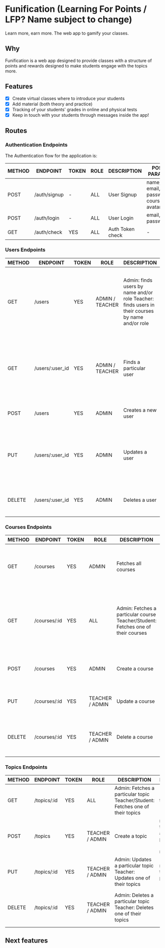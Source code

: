 # Funification (Learning For Points / LFP? Name subject to change)
Learn more, earn more. The web app to gamify your classes.

## Why
Funification is a web app designed to provide classes with a structure of points and rewards designed to make students engage with the topics more.

## Features
- [x] Create virtual classes where to introduce your students
- [x] Add material (both theory and practice)
- [x] Tracking of your students' grades in online and physical tests
- [x] Keep in touch with your students through messages inside the app!

## Routes


### Authentication Endpoints

The Authentication flow for the application is:


METHOD | ENDPOINT         | TOKEN |   ROLE  |       DESCRIPTION       | POST PARAMS                                    | RETURNS
-------|------------------|-------|---------|-------------------------|------------------------------------------------|-----------------------------
POST   | /auth/signup     | -     |    ALL  | User Signup             | name, email, password, courses, avatar         | token
POST   | /auth/login      | -     |    ALL  | User Login              | email, password                                | token
GET    | /auth/check      | YES   |    ALL  | Auth Token check        | -                                              |

### Users Endpoints
METHOD | ENDPOINT         | TOKEN |   ROLE  | DESCRIPTION                      | PARAMS                         | RETURNS
-------|------------------|-------|---------|----------------------------------|--------------------------------|----------------------------
GET    | /users           | YES   | ADMIN / TEACHER | Admin: finds users by name and/or role            Teacher: finds users in their courses by name and/or role| query: search string; role; group             | array of objects with user name, messages, tests, points, reward log, courses and avatar
GET    | /users/:user_id  | YES   | ADMIN / TEACHER | Finds a particular user  | user_id                  | object with user name, messages, tests, points, reward log, courses and avatar
POST   | /users           | YES   | ADMIN   | Creates a new user               | name, email, password, role    | object with name and email
PUT    | /users/:user_id  | YES   | ADMIN   | Updates a user                   | name, email, password, role, courses, avatar, group, tests, points | object with updated user
DELETE | /users/:user_id  | YES   | ADMIN   | Deletes a user                   | user_id                        | object with deleted user name and email
 

### Courses Endpoints
METHOD | ENDPOINT         | TOKEN | ROLE  |DESCRIPTION  | PARAMS                          | RETURNS
-------|------------------|-------|-------|------------------------------|---------------------------------|----------------------------
GET    | /courses         | YES      | ADMIN | Fetches all courses       | query: search string            | list of matching objects with courses name and id
GET    | /courses/:id     | YES      | ALL | Admin: Fetches a particular course      Teacher/Student: Fetches one of their courses  | course id           | object with course's name, id, array of students, array of topics, and teachers
POST   | /courses        | YES      | ADMIN | Create a course            | name, students, and teachers      | object with course's name and id
PUT    | /courses/:id    | YES      | TEACHER / ADMIN | Update a course         | name, students, topics, teachers | object with course's name and id
DELETE | /courses/:id    | YES      | TEACHER / ADMIN | Delete a course         | -                                 | object with deleted course's name and id


### Topics Endpoints
METHOD | ENDPOINT         | TOKEN | ROLE  |DESCRIPTION                   | PARAMS            | RETURNS
-------|------------------|-------|-------|------------------------------|---------------------------------|----------------------------
GET    | /topics/:id      | YES   | ALL |  Admin: Fetches a particular topic      Teacher/Student: Fetches one of their topics   | topic id     | topic
POST   | /topics          | YES      | TEACHER / ADMIN | Create a topic            | name, theory and practice (not required)   | object with topic's name and id
PUT   | /topics/:id       | YES      | TEACHER / ADMIN | Admin: Updates a particular topic      Teacher: Updates one of their topics    | name, theory, practice   | object with topic's name and id
DELETE  | /topics/:id     | YES      | TEACHER / ADMIN | Admin: Deletes a particular topic      Teacher: Deletes one of their topics     | -  | object with deleted topic's name and id

## Next features


